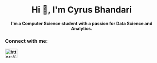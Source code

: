 <h1 align="center">Hi 👋, I'm Cyrus Bhandari</h1>
<h4 align="center">I'm a Computer Science student with a passion for <b>Data Science and Analytics.<b></h4>

<h3 align="left">Connect with me:</h3>
<p align="left">
<a href="https://www.linkedin.com/in/cyrusbh/" target="_blank"><img align="center" src="https://raw.githubusercontent.com/rahuldkjain/github-profile-readme-generator/master/src/images/icons/Social/linked-in-alt.svg" alt="https://www.linkedin.com/in/cyrusbh" height="30" width="40" /></a>
</p>

